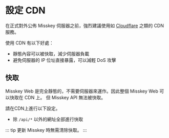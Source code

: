 # 設定 CDN
在正式對外公佈 Misskey 伺服器之前，強烈建議使用如 [Cloudflare](https://www.cloudflare.com/) 之類的 CDN 服務。 

使用 CDN 有以下好處：
- 靜態內容可以被快取，減少伺服器負載
- 避免伺服器的 IP 位址直接暴露，可以減輕 DoS 攻擊

## 快取
Misskey Web 是完全靜態的，不需要伺服器來運作。因此整個 Misskey Web 可以快取在 CDN 上。
但 Misskey API 無法被快取。

請在CDN上進行以下設定。
- 除 `/api/*` 以外的網址全部進行快取

::: tip
更新 Misskey 時無需清除快取。
:::
